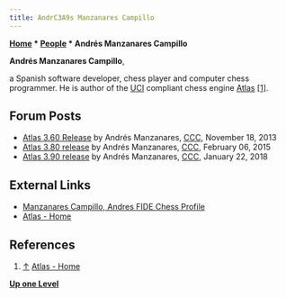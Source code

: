 ```yaml
---
title: AndrC3A9s Manzanares Campillo
---
```

**[Home](Home "Home") * [People](People "People") * Andrés Manzanares Campillo**

**Andrés Manzanares Campillo**,

a Spanish software developer, chess player and computer chess programmer. He is author of the [UCI](UCI "UCI") compliant chess engine [Atlas](</Atlas_(ESP)> "Atlas (ESP)") <a id="cite-note-1" href="#cite-ref-1">[1]</a>.

## Forum Posts

- [Atlas 3.60 Release](http://www.talkchess.com/forum/viewtopic.php?t=50131) by Andrés Manzanares, [CCC](CCC "CCC"), November 18, 2013
- [Atlas 3.80 release](http://www.talkchess.com/forum/viewtopic.php?t=55234) by Andrés Manzanares, [CCC](CCC "CCC"), February 06, 2015
- [Atlas 3.90 release](http://www.talkchess.com/forum/viewtopic.php?t=66387) by Andrés Manzanares, [CCC](CCC "CCC"), January 22, 2018

## External Links

- [Manzanares Campillo, Andres FIDE Chess Profile](https://ratings.fide.com/card.phtml?event=2205149)
- [Atlas - Home](https://sites.google.com/site/atlaschess/)

## References

1. <a id="cite-ref-1" href="#cite-note-1">↑</a> [Atlas - Home](https://sites.google.com/site/atlaschess/)

**[Up one Level](People "People")**

